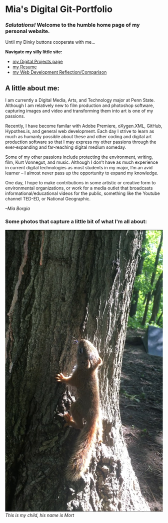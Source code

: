 # Mia's Digital Git-Portfolio
### <i> Salutations! </i>  Welcome to the humble home page of my personal website.

Until my Dinky buttons cooperate with me...

**Navigate my silly little site:**

* [my Digital Projects page](portfolio.md)
* [my Resume](resume.md)
* [my Web Development Reflection/Comparison](reflection.md)

## A little about me:
I am currently a Digital Media, Arts, and Technology major at Penn State. Although I am relatively new to film production and photoshop software, capturing images and video and transforming them into art is one of my passions.

Recently, I have become familar with Adobe Premiere, oXygen.XML, GitHub, Hypothes.is, and general web development. Each day I strive to learn as much as humanly possible about these and other coding and digital art production software so that I may express my other passions through the ever-expanding and far-reaching digital medium someday.

Some of my other passions include protecting the environment, writing, film, Kurt Vonnegut, and music. Although I don’t have as much experience in current digital technologies as most students in my major, I’m an avid learner – I almost never pass up the opportunity to expand my knowledge.

One day, I hope to make contributions in some artistic or creative form to environmental organizations, or work for a media outlet that broadcasts informational/educational videos for the public, something like the Youtube channel TED-ED, or National Geographic.

<i> –Mia Borgia </i>

### Some photos that capture a little bit of what I'm all about:

![This is my child, his name is Mort](images/mortontree.jpg) *This is my child, his name is Mort*
